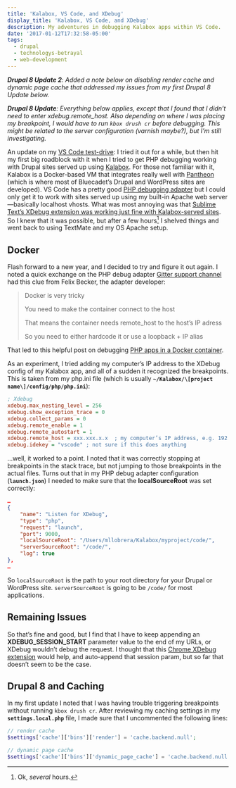 ```yaml
---
title: 'Kalabox, VS Code, and XDebug'
display_title: 'Kalabox, VS Code, and XDebug'
description: My adventures in debugging Kalabox apps within VS Code.
date: '2017-01-12T17:32:58-05:00'
tags:
  - drupal
  - technologys-betrayal
  - web-development
---
```

***Drupal 8 Update 2**: Added a note below on disabling render cache and dynamic page cache that addressed my issues from my first Drupal 8 Update below.*

***Drupal 8 Update**: Everything below applies, except that I found that I didn’t need to enter xdebug.remote\_host. Also depending on where I was placing my breakpoint, I would have to run `kbox drush cr` before debugging. This might be related to the server configuration (varnish maybe?), but I’m still investigating.*

An update on my [VS Code test-drive](/posts/trying-out-vs-code/): I tried it out for a while, but then hit my first big roadblock with it when I tried to get PHP debugging working with Drupal sites served up using [Kalabox](http://www.kalabox.io). For those not familiar with it, Kalabox is a Docker-based VM that integrates really well with [Pantheon](https://pantheon.io) (which is where most of Bluecadet’s Drupal and WordPress sites are developed). VS Code has a pretty good [PHP debugging adapter](https://github.com/felixfbecker/vscode-php-debug) but I could only get it to work with sites served up using my built-in Apache web server—basically localhost vhosts. What was most annoying was that [Sublime Text’s XDebug extension was working just fine with Kalabox-served sites](http://pantheon.kalabox.io/en/v2.1/users/tooling/#listen-for-incoming-xdebug-connections). So I knew that it was possible, but after a few hours[^1] I shelved things and went back to using TextMate and my OS Apache setup.

Docker
------

Flash forward to a new year, and I decided to try and figure it out again. I noted a quick exchange on the PHP debug adapter [Gitter support channel](https://gitter.im/felixfbecker/vscode-php-debug) had this clue from Felix Becker, the adapter developer:

> Docker is very tricky
> 
>  You need to make the container connect to the host
> 
>  That means the container needs remote\_host to the host’s IP adress
> 
>  So you need to either hardcode it or use a loopback + IP alias

That led to this helpful post on debugging [PHP apps in a Docker container](http://joenyland.me/blog/debug-a-php-app-in-a-docker-container-using-xdebug/).

As an experiment, I tried adding my computer’s IP address to the XDebug config of my Kalabox app, and all of a sudden it recognized the breakpoints. This is taken from my php.ini file (which is usually **`~/Kalabox/\[project name\]/config/php/php.ini`**):

```ini
; Xdebug
xdebug.max_nesting_level = 256
xdebug.show_exception_trace = 0
xdebug.collect_params = 0
xdebug.remote_enable = 1
xdebug.remote_autostart = 1
xdebug.remote_host = xxx.xxx.x.x  ; my computer’s IP address, e.g. 192.168.0.1
xdebug.idekey = "vscode" ; not sure if this does anything

```

…well, it worked to a point. I noted that it was correctly stopping at breakpoints in the stack trace, but not jumping to those breakpoints in the actual files. Turns out that in my PHP debug adapter configuration (**`launch.json`**) I needed to make sure that the **localSourceRoot** was set correctly:

```json
…
{
    "name": "Listen for XDebug",
    "type": "php",
    "request": "launch",
    "port": 9000,
    "localSourceRoot": "/Users/mllobrera/Kalabox/myproject/code/",
    "serverSourceRoot": "/code/",
    "log": true
},
…

```

So `localSourceRoot` is the path to your root directory for your Drupal or WordPress site. `serverSourceRoot` is going to be `/code/` for most applications.

Remaining Issues
----------------

So that’s fine and good, but I find that I have to keep appending an **XDEBUG\_SESSION\_START** parameter value to the end of my URLs, or XDebug wouldn’t debug the request. I thought that this [Chrome XDebug extension](https://chrome.google.com/webstore/detail/xdebug-helper/eadndfjplgieldjbigjakmdgkmoaaaoc) would help, and auto-append that session param, but so far that doesn’t seem to be the case.

Drupal 8 and Caching
--------------------

In my first update I noted that I was having trouble triggering breakpoints without running `kbox drush cr`. After reviewing my caching settings in my **`settings.local.php`** file, I made sure that I uncommented the following lines:

```php
// render cache
$settings['cache']['bins']['render'] = 'cache.backend.null';

// dynamic page cache
$settings['cache']['bins']['dynamic_page_cache'] = 'cache.backend.null';

```

[^1]: Ok, *several* hours.
